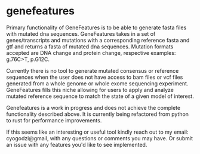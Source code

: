 # genefeatures

Primary functionality of GeneFeatures is to be able to generate fasta files with mutated dna sequences. GeneFeatures takes in a set of genes/transcripts and mutations with a corresponding reference fasta and gtf and returns a fasta of mutated dna sequences. Mutation formats accepted are DNA change and protein change, respective examples: g.76C>T, p.G12C.

Currently there is no tool to generate mutated consensus or reference sequences when the user does not have access to bam files or vcf files generated from a whole genome or whole exome sequencing experiment. GeneFeatures fills this niche allowing for users to apply and analyze mutated reference sequence to match the state of a given model of interest. 

Genefeatures is a work in progress and does not achieve the complete functionality described above.
It is currently being refactored from python to rust for performance improvements.

If this seems like an interesting or useful tool kindly reach out to my email: cyogodzi@gmail, with any questions or comments you may have. Or submit an issue with any features you'd like to see implemented.

 